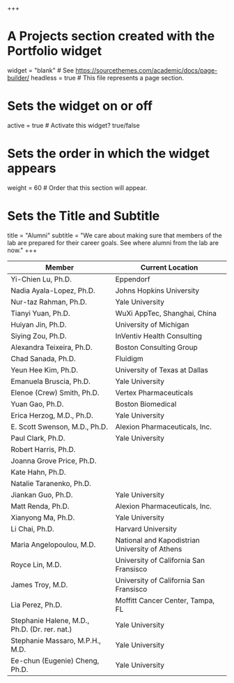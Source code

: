 +++
# A Projects section created with the Portfolio widget
widget = "blank"  # See https://sourcethemes.com/academic/docs/page-builder/
headless = true  # This file represents a page section.

# Sets the widget on or off
active = true  # Activate this widget? true/false

# Sets the order in which the widget appears
weight = 60  # Order that this section will appear.

# Sets the Title and Subtitle
title = "Alumni"
subtitle = "We care about making sure that members of the lab are prepared for their career goals. See where alumni from the lab are now."
+++

|   Member   |   Current Location  |
| --- | ---  |
| Yi-Chien Lu, Ph.D. | Eppendorf |
| Nadia Ayala-Lopez, Ph.D. | Johns Hopkins University |
| Nur-taz Rahman, Ph.D. | Yale University |
| Tianyi Yuan, Ph.D.     | WuXi AppTec, Shanghai, China |
| Huiyan Jin, Ph.D.     | University of Michigan |
| Siying Zou, Ph.D.     | InVentiv Health Consulting |
| Alexandra Teixeira, Ph.D.     | Boston Consulting Group |
| Chad Sanada, Ph.D.     | Fluidigm |
| Yeun Hee Kim, Ph.D.    | University of Texas at Dallas |
| Emanuela Bruscia, Ph.D. | Yale University |
| Elenoe (Crew) Smith, Ph.D. | Vertex Pharmaceuticals |
| Yuan Gao, Ph.D. | Boston Biomedical |
| Erica Herzog, M.D., Ph.D. | Yale University |
| E. Scott Swenson, M.D., Ph.D. | Alexion Pharmaceuticals, Inc. |
| Paul Clark, Ph.D. | Yale University |
| Robert Harris, Ph.D. |  |
| Joanna Grove Price, Ph.D. |  |
| Kate Hahn, Ph.D. |  |
| Natalie Taranenko, Ph.D. |  |
| Jiankan Guo, Ph.D. | Yale University |
| Matt Renda, Ph.D. |  Alexion Pharmaceuticals, Inc.|
| Xianyong Ma, Ph.D. | Yale University |
| Li Chai, Ph.D. | Harvard University |
| Maria Angelopoulou, M.D. | National and Kapodistrian University of Athens |
| Royce Lin, M.D. | University of California San Fransisco |
| James Troy, M.D. | University of California San Fransisco |
| Lia Perez, Ph.D. | Moffitt Cancer Center, Tampa, FL |
| Stephanie Halene, M.D., Ph.D. (Dr. rer. nat.)| Yale University |
| Stephanie Massaro, M.P.H., M.D. | Yale University |
| Ee-chun (Eugenie) Cheng, Ph.D. | Yale University |

